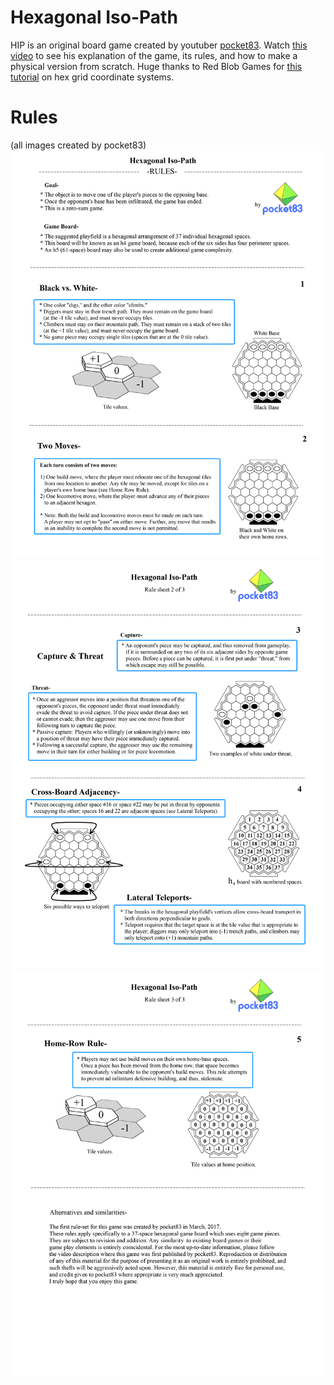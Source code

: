 # Hexagonal Iso-Path
HIP is an original board game created by youtuber [pocket83](https://www.youtube.com/user/pocket83). Watch [this video](https://www.youtube.com/watch?v=Wz6q03b8R6U) to see his explanation of the game, its rules, and how to make a physical version from scratch. Huge thanks to Red Blob Games for [this tutorial](http://www.redblobgames.com/grids/hexagons) on hex grid coordinate systems.


# Rules
(all images created by pocket83)
![](assets/ruleSheet1.png)
![](assets/ruleSheet2.png)
![](assets/ruleSheet3.png)
